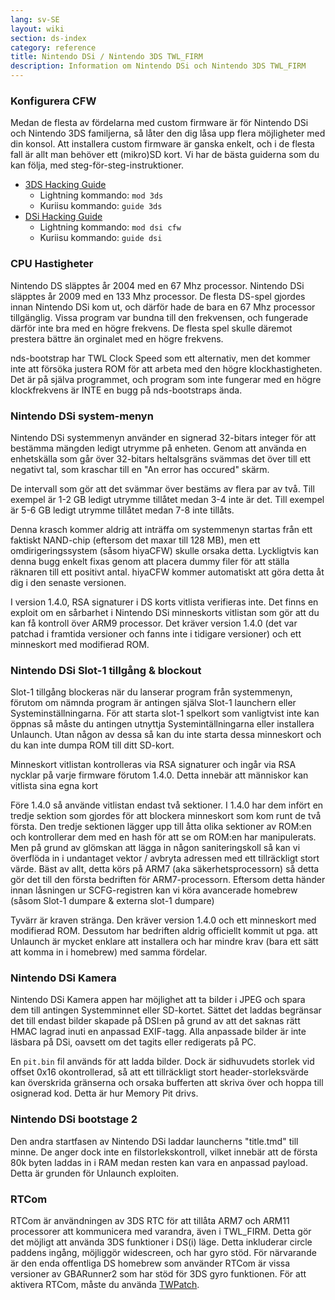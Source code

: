 ```yaml
---
lang: sv-SE
layout: wiki
section: ds-index
category: reference
title: Nintendo DSi / Nintendo 3DS TWL_FIRM
description: Information om Nintendo DSi och Nintendo 3DS TWL_FIRM
---
```


### Konfigurera CFW
Medan de flesta av fördelarna med custom firmware är för Nintendo DSi och Nintendo 3DS familjerna, så låter den dig låsa upp flera möjligheter med din konsol. Att installera custom firmware är ganska enkelt, och i de flesta fall är allt man behöver ett (mikro)SD kort. Vi har de bästa guiderna som du kan följa, med steg-för-steg-instruktioner.

- [3DS Hacking Guide](https://3ds.hacks.guide)
   - Lightning kommando: `mod 3ds`
   - Kuriisu kommando: `guide 3ds`
- [DSi Hacking Guide](https://dsi.cfw.guide)
   - Lightning kommando: `mod dsi cfw`
   - Kuriisu kommando: `guide dsi`

### CPU Hastigheter
Nintendo DS släpptes år 2004 med en 67 Mhz processor. Nintendo DSi släpptes år 2009 med en 133 Mhz processor. De flesta DS-spel gjordes innan Nintendo DSi kom ut, och därför hade de bara en 67 Mhz processor tillgänglig. Vissa program var bundna till den frekvensen, och fungerade därför inte bra med en högre frekvens. De flesta spel skulle däremot prestera bättre än orginalet med en högre frekvens.

nds-bootstrap har TWL Clock Speed som ett alternativ, men det kommer inte att försöka justera ROM för att arbeta med den högre klockhastigheten. Det är på själva programmet, och program som inte fungerar med en högre klockfrekvens är INTE en bugg på nds-bootstraps ända.

### Nintendo DSi system-menyn
Nintendo DSi systemmenyn använder en signerad 32-bitars integer för att bestämma mängden ledigt utrymme på enheten. Genom att använda en enhetskälla som går över 32-bitars heltalsgräns svämmas det över till ett negativt tal, som kraschar till  en "An error has occured" skärm.

De intervall som gör att det svämmar över bestäms av flera par av två. Till exempel är 1-2 GB ledigt utrymme tillåtet medan 3-4 inte är det. Till exempel är 5-6 GB ledigt utrymme tillåtet medan 7-8 inte tillåts.

Denna krasch kommer aldrig att inträffa om systemmenyn startas från ett faktiskt NAND-chip (eftersom det maxar till 128 MB), men ett omdirigeringssystem (såsom hiyaCFW) skulle orsaka detta. Lyckligtvis kan denna bugg enkelt fixas genom att placera dummy filer för att ställa räknaren till ett positivt antal. hiyaCFW kommer automatiskt att göra detta åt dig i den senaste versionen.

I version 1.4.0, RSA signaturer i DS korts vitlista verifieras inte. Det finns en exploit om en sårbarhet i Nintendo DSi minneskorts vitlistan som gör att du kan få kontroll över ARM9 processor. Det kräver version 1.4.0 (det var patchad i framtida versioner och fanns inte i tidigare versioner) och ett minneskort med modifierad ROM.

### Nintendo DSi Slot-1 tillgång & blockout
Slot-1 tillgång blockeras när du lanserar program från systemmenyn, förutom om nämnda program är antingen själva Slot-1 launchern eller Systeminställningarna. För att starta slot-1 spelkort som vanligtvist inte kan öppnas så måste du antingen utnyttja Systemintällningarna eller installera Unlaunch. Utan någon av dessa så kan du inte starta dessa minneskort och du kan inte dumpa ROM till ditt SD-kort.

Minneskort vitlistan kontrolleras via RSA signaturer och ingår via RSA nycklar på varje firmware förutom 1.4.0. Detta innebär att människor kan vitlista sina egna kort

Före 1.4.0 så använde vitlistan endast två sektioner. I 1.4.0 har dem infört en tredje sektion som gjordes för att blockera minneskort som kom runt de två första. Den tredje sektionen lägger upp till åtta olika sektioner av ROM:en och kontrollerar dem med en hash för att se om ROM:en har manipulerats. Men på grund av glömskan att lägga in någon saniteringskoll så kan vi överflöda in i undantaget vektor / avbryta adressen med ett tillräckligt stort värde. Bäst av allt, detta körs på ARM7 (aka säkerhetsprocessorn) så detta gör det till den första bedriften för ARM7-processorn. Eftersom detta händer innan låsningen ur SCFG-registren kan vi köra avancerade homebrew (såsom Slot-1 dumpare & externa slot-1 dumpare)

Tyvärr är kraven stränga. Den kräver version 1.4.0 och ett minneskort med modifierad ROM. Dessutom har bedriften aldrig officiellt kommit ut pga. att Unlaunch är mycket enklare att installera och har mindre krav (bara ett sätt att komma in i homebrew) med samma fördelar.

### Nintendo DSi Kamera
Nintendo DSi Kamera appen har möjlighet att ta bilder i JPEG och spara dem till antingen Systemminnet eller SD-kortet. Sättet det laddas begränsar det till endast bilder skapade på DSI:en på grund av att det saknas rätt HMAC lagrad inuti en anpassad EXIF-tagg. Alla anpassade bilder är inte läsbara på DSi, oavsett om det tagits eller redigerats på PC.

En `pit.bin` fil används för att ladda bilder. Dock är sidhuvudets storlek vid offset 0x16 okontrollerad, så att ett tillräckligt stort header-storleksvärde kan överskrida gränserna och orsaka bufferten att skriva över och hoppa till osignerad kod. Detta är hur Memory Pit drivs.

### Nintendo DSi bootstage 2
Den andra startfasen av Nintendo DSi laddar launcherns "title.tmd" till minne. De anger dock inte en filstorlekskontroll, vilket innebär att de första 80k byten laddas in i RAM medan resten kan vara en anpassad payload. Detta är grunden för Unlaunch exploiten.

### RTCom
RTCom är användningen av 3DS RTC för att tillåta ARM7 och ARM11 processorer att kommunicera med varandra, även i TWL_FIRM. Detta gör det möjligt att använda 3DS funktioner i DS(i) läge. Detta inkluderar circle paddens ingång, möjliggör widescreen, och har gyro stöd. För närvarande är den enda offentliga DS homebrew som använder RTCom är vissa versioner av GBARunner2 som har stöd för 3DS gyro funktionen. För att aktivera RTCom, måste du använda [TWPatch](https://gbatemp.net/threads/542694/).
